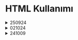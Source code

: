 <h1>HTML Kullanımı</h1>
<details>
  <summary>250924</summary>
 

  - Uygulama 1: Temel <mark>h1,h2,h3,h4,h5,h6</mark> etiketi
  - Uygulama 2: Paragraphs etiketi kullanımı
  - Uygulama 3: Lorem ve biçimlendirme etiketleri kullanımı
  - Uygulama 4: Sıralı-Sırasız liste kullaımı
</details>
<details>
  <summary>021024</summary>
 

  - list1: Donanım birimleri listesi
  - program: 11A Ders Programı
  - quiz: Deneme Quiz1
  - table: İlk table etiketi kullanımı
  - siniflistesi: Sınıf listesi örneği
</details>
<details>
  <summary>241009</summary>
 

  - kart.html: Resimli öğrenci kartı
  - manav.html: Yaz mevsimi meyveleri örnek
  - mevsim.html: İstanbul'da mevsimler ve manzara
  - quiz2.html: Quiz2
  - resimekleme.html: Image etiketi başlangıç
</details>

